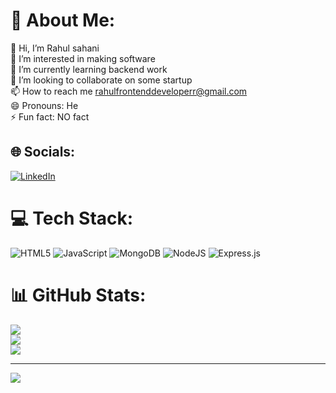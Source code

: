 # 💫 About Me:
👋 Hi, I’m Rahul sahani<br>👀 I’m interested in making software<br>🌱 I’m currently learning backend work<br>💞️ I’m looking to collaborate on some startup<br>📫 How to reach me rahulfrontenddeveloperr@gmail.com<br>😄 Pronouns: He<br>⚡ Fun fact: NO fact


## 🌐 Socials:
[![LinkedIn](https://img.shields.io/badge/LinkedIn-%230077B5.svg?logo=linkedin&logoColor=white)](https://linkedin.com/in/https://www.linkedin.com/public-profile/settings?lipi=urn%3Ali%3Apage%3Ad_flagship3_profile_self_edit_contact-info%3Bq73KsSvSReytuV6ChEA%2Fuw%3D%3D) 

# 💻 Tech Stack:
![HTML5](https://img.shields.io/badge/html5-%23E34F26.svg?style=for-the-badge&logo=html5&logoColor=white) ![JavaScript](https://img.shields.io/badge/javascript-%23323330.svg?style=for-the-badge&logo=javascript&logoColor=%23F7DF1E) ![MongoDB](https://img.shields.io/badge/MongoDB-%234ea94b.svg?style=for-the-badge&logo=mongodb&logoColor=white) ![NodeJS](https://img.shields.io/badge/node.js-6DA55F?style=for-the-badge&logo=node.js&logoColor=white) ![Express.js](https://img.shields.io/badge/express.js-%23404d59.svg?style=for-the-badge&logo=express&logoColor=%2361DAFB)
# 📊 GitHub Stats:
![](https://github-readme-stats.vercel.app/api?username=rahul-frontenddeveloper&theme=dark&hide_border=false&include_all_commits=false&count_private=false)<br/>
![](https://github-readme-streak-stats.herokuapp.com/?user=rahul-frontenddeveloper&theme=dark&hide_border=false)<br/>
![](https://github-readme-stats.vercel.app/api/top-langs/?username=rahul-frontenddeveloper&theme=dark&hide_border=false&include_all_commits=false&count_private=false&layout=compact)

---
[![](https://visitcount.itsvg.in/api?id=rahul-frontenddeveloper&icon=0&color=0)](https://visitcount.itsvg.in)

<!-- Proudly created with GPRM ( https://gprm.itsvg.in ) -->
